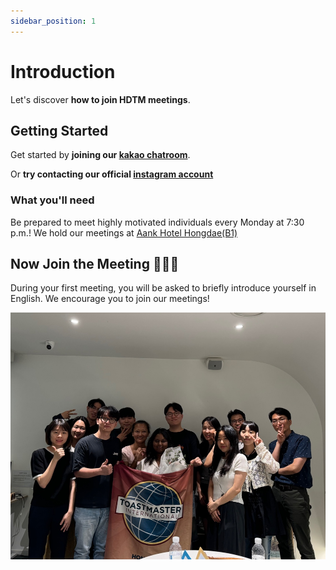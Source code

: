 ```yaml
---
sidebar_position: 1
---
```


# Introduction 

Let's discover **how to join HDTM meetings**. 

## Getting Started

Get started by **joining our [kakao chatroom](https://open.kakao.com/o/ggM3CWFb)**.

Or **try contacting our official [instagram account](https://www.instagram.com/hongdaetoastmasters/)**

### What you'll need

Be prepared to meet highly motivated individuals every Monday at 7:30 p.m.!
We hold our meetings at [Aank Hotel Hongdae(B1)](https://www.google.com/maps/place/%EC%95%84%EB%8A%91%ED%98%B8%ED%85%94+%ED%99%8D%EB%8C%80%EC%A0%90/data=!3m1!4b1!4m9!3m8!1s0x357c98dc98502d37:0x30914c6d11b603df!5m2!4m1!1i2!8m2!3d37.5555353!4d126.920378!16s%2Fg%2F11s911n39m?entry=ttu&g_ep=EgoyMDI0MTIxMS4wIKXMDSoASAFQAw%3D%3D)

## Now Join the Meeting 🎉🎉🎉

During your first meeting, you will be asked to briefly introduce yourself in English. We encourage you to join our meetings!

![toastmaster meetings](images/meeting.png)
